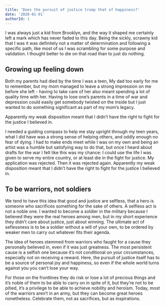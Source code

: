 ```yaml
---
title: 'Does the pursuit of justice trump that of happiness?'
date: '2020-01-01'
authorId: 1
---
```


I was always just a kid from Brooklyn, and the way it shaped me certainly left a mark which has never faded to this day. Being the sickly, scrawny kid that I was it was definitely not a matter of determination and following a specific path, like most of us I was scrambling for some purpose and validation. I thought better to die on that road than to just do nothing.

## Growing up feeling down

Both my parents had died by the time I was a teen, My dad too early for me to remember, but my mom managed to leave a strong impression on me before she left - having to take care of her also meant spending a lot of quality time with her. Having to lose one’s parents in a time of war and depression could easily get somebody twisted on the inside but I just wanted to do something significant as part of my mom’s legacy.

<blockqupte>
    <p>Apparently my weak disposition meant that I didn’t have the right to fight for the justice I believed in.</p>
</blockquote>

I needed a guiding compass to help me stay upright through my teen years, what I did have was a strong sense of helping others, and oddly enough no fear of dying. I had to make ends meet while I was on my own and being an artist was a humble but satisfying way to do that, but once I heard about drafts for the war I felt like this was my chance: I could use the life I was given to serve my entire country, or at least die in the fight for justice. My application was rejected. Then it was rejected again. Apparently my weak disposition meant that I didn’t have the right to fight for the justice I believed in.

## To be warriors, not soldiers

We tend to have this idea that good and justice are selfless, that a hero is someone who sacrifices something for the sake of others. A selfless act is not a noble one. I wanted to become a soldier in the military because I believed they were the real heroes among men, but in my short experience they didn’t care about justice, just about winning. The ultimate act of seflessness is to be a soldier without a will of your own, to be ordered by weaker men to carry out whatever fits their agenda.

The idea of heroes stemmed from warriors who faught for a cause they personally believed in, even if it was just greatness. The most persistent cause is a selfish one because it’s not conditional on your circumstances, especially not on receiving a reward. Here, the pursuit of justice itself has to be a source of personal joy and happiness, so even if the whole world turns against you you can’t lose your way.

For those on the frontlines they do risk or lose a lot of precious things and it’s noble of them to be able to carry on in spite of it, but they’re not to be pitied, it’s a privilege to be able to achieve nobility and heroism. Today, most of the warriors aren’t in an army, but they can become great heroes nonetheless. Celebrate them, not as sacrifices, but as inspirations.

